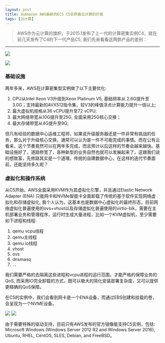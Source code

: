 ```yaml
---
layout: post
title: 从Amazon AWS最新的ECS C5实例看云计算的价值
tags: [云计算]
---
```


> AWS作为云计算的旗帜，于2015.1发布了上一代的计算密集实例C4，就在前几天发布了C4的下一代产品C5, 我们先来看看这两款产品的差别：

-------
![](http://ygjs-static-hz.oss-cn-beijing.aliyuncs.com/images/2018-1-17/3.jpeg)

![](http://ygjs-static-hz.oss-cn-beijing.aliyuncs.com/images/2018-1-17/4.jpeg)

### 基础设施

两年多来，AWS在计算密集型实例做了以下主要优化:

1. CPU从Intel Xeon V3升级到Xeon Platinum V5, 基础频率从 2.6G提升至3.0G；支持最新的AVX512指令集，较V3的峰值浮点计算能力提升一倍以上;
2. 最大虚拟机规格从36 vCPU提升至72 vCPU;
3. 最大网络带宽从10G提升至25G, 全面采用25G核心交换；
4. 最大存储带宽从4G提升至9G;

但凡有经验的数据中心运维工程师，如果说升级服务器还是一件非常有挑战的任务，那么对于升级核心交换，通常可以认为是一件不可能完成的事情。而在公有云看来，这个节奏竟然可以在两年多完成，而且预计以后这样的节奏会越来越快。基础设施好了，道路修宽了，各种新型的业务自然也就可以发展起来了。这跟我们说的想致富，先修路其实是一个道理。传统的自建数据中心，在这样的迭代节奏面前，还能坚持多久呢？

### 虚拟化和操作系统

从C5开始，AWS全面采用KVM作为其虚拟化引擎，并且通过Elastic Network Adapter (ENA) 只能网卡和NVMe智能卡全面卸载了传统的基于软件实现网络虚拟化和存储虚拟化, 我个人认为，这基本也是数据中心虚拟化的最终形态，目前网络虚拟化普遍使用的ovs+vhost以及存储虚拟化普遍使用的virtio-blk，需要在主机部署业务和管理程序，运行时生成大量进程，比如一个KVM虚拟机，至少需要如下进程和线程:
1. qemu vcpu线程
2. qemu主线程
3. qemu io线程
4. vhost
5. ovs
6. dnsmasq
7. ...

我们需要严格的去隔离这些进程和vcpu进程的运行范围，才能严格的保障业务的QoS, 而采用IO完全卸载的方式，既可以极大的简化安装部署复杂度，又可以提供更精确的QoS保障。

在C5的实例中，我们会看到网卡是一个ENA设备，而通过EBS创建和挂载的卷，会呈现为一个NVME设备。

![](http://ygjs-static-hz.oss-cn-beijing.aliyuncs.com/images/2018-1-17/3.png)
![](http://ygjs-static-hz.oss-cn-beijing.aliyuncs.com/images/2018-1-17/3.png)

由于需要特殊的驱动支持，目前只有AWS发布的官方镜像能支持C5实例，包括: Microsoft Windows (Windows Server 2012 R2 and Windows Server 2016), Ubuntu, RHEL, CentOS, SLES, Debian, and FreeBSD。
